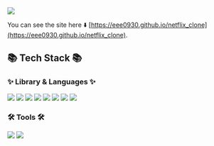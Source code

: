 <img src="https://capsule-render.vercel.app/api?type=waving&color=auto&height=200&section=header&text=Netflix+Clone&fontSize=90" />


You can see the site here ⬇️
[https://eee0930.github.io/netflix_clone](https://eee0930.github.io/netflix_clone).


## 📚 Tech Stack 📚
### ✨ Library & Languages ✨
<img src="https://img.shields.io/badge/TypeScript-#61DAFB?style=flat&logo=typescript&logoColor=white"/>
<img src="https://img.shields.io/badge/React-#61DAFB?style=flat&logo=React&logoColor=white"/>
<img src="https://img.shields.io/badge/Styled+Components-#DB7093?style=flat&logo=styledcomponents&logoColor=white"/>
<img src="https://img.shields.io/badge/Recoil-#018EF5?style=flat&logo=redux&logoColor=white"/>
<img src="https://img.shields.io/badge/React+Query-#FF4154?style=flat&logo=reactquery&logoColor=white"/>
<img src="https://img.shields.io/badge/React+Router-#CA4245?style=flat&logo=reactrouter&logoColor=white"/>
<img src="https://img.shields.io/badge/React+Hook+Form-#EC5990?style=flat&logo=reacthookform&logoColor=white"/>
<img src="https://img.shields.io/badge/Framer+Motion-#0055FF?style=flat&logo=framer&logoColor=white"/>

### 🛠️ Tools 🛠️
<img src="https://img.shields.io/badge/Visual+Studio+Code-#007ACC?style=flat&logo=visualstudiocode&logoColor=white"/>
<img src="https://img.shields.io/badge/GitHub-#181717?style=flat&logo=github&logoColor=white"/>
